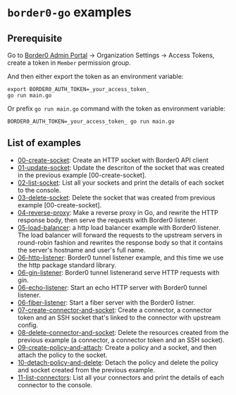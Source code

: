 # `border0-go` examples

## Prerequisite

Go to [Border0 Admin Portal](https://portal.border0.com) -> Organization Settings -> Access Tokens, create a token in `Member` permission group.

And then either export the token as an environment variable:

```shell
export BORDER0_AUTH_TOKEN=_your_access_token_
go run main.go
```

Or prefix `go run main.go` command with the token as environment variable:

```shell
BORDER0_AUTH_TOKEN=_your_access_token_ go run main.go
```

## List of examples

- [00-create-socket](./00-create-socket): Create an HTTP socket with Border0 API client
- [01-update-socket](./01-update-socket): Update the descriton of the socket that was created in the previous example [00-create-socket].
- [02-list-socket](./02-list-socket): List all your sockets and print the details of each socket to the console.
- [03-delete-socket](./03-delete-socket): Delete the socket that was created from previous example [00-create-socket].
- [04-reverse-proxy](./04-reverse-proxy): Make a reverse proxy in Go, and rewrite the HTTP response body, then serve the requests with Border0 listener.
- [05-load-balancer](./05-load-balancer): a http load balancer example with Border0 listener. The load balancer will forward the requests to the upstream servers in round-robin fashion and rewrites the response body so that it contains the server's hostname and user's full name.
- [06-http-listener](./06-http-listener): Border0 tunnel listener example, and this time we use the http package standard library.
- [06-gin-listener](./06-gin-listener): Border0 tunnel listenerand serve HTTP requests with gin.
- [06-echo-listener](./06-echo-listener): Start an echo HTTP server with Border0 tunnel listener.
- [06-fiber-listener](./06-fiber-listener): Start a fiber server with the Border0 listner.
- [07-create-connector-and-socket](./07-create-connector-and-socket): Create a connector, a connector token and an SSH socket that's linked to the connector with upstream config.
- [08-delete-connector-and-socket](./08-delete-connector-and-socket): Delete the resources created from the previous example (a connector, a connector token and an SSH socket).
- [09-create-policy-and-attach](./09-create-policy-and-attach): Create a policy and a socket, and then attach the policy to the socket.
- [10-detach-policy-and-delete](./10-detach-policy-and-delete): Detach the policy and delete the policy and socket created from the previous example.
- [11-list-connectors](./11-list-connectors): List all your connectors and print the details of each connector to the console.
